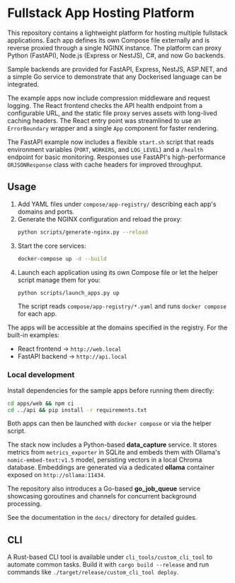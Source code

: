 # Fullstack App Hosting Platform

This repository contains a lightweight platform for hosting multiple fullstack applications. Each app defines its own Compose file externally and is reverse proxied through a single NGINX instance. The platform can proxy Python (FastAPI), Node.js (Express or NestJS), C#, and now Go backends.

Sample backends are provided for FastAPI, Express, NestJS, ASP.NET, and a simple Go service to demonstrate that any Dockerised language can be integrated.

The example apps now include compression middleware and request logging. The React frontend checks the API health endpoint from a configurable URL, and the static file proxy serves assets with long-lived caching headers. The React entry point was streamlined to use an `ErrorBoundary` wrapper and a single `App` component for faster rendering.

The FastAPI example now includes a flexible `start.sh` script that reads environment variables (`PORT`, `WORKERS`, and `LOG_LEVEL`) and a `/health` endpoint for basic monitoring. Responses use FastAPI's high-performance `ORJSONResponse` class with cache headers for improved throughput.

## Usage

1. Add YAML files under `compose/app-registry/` describing each app's domains and ports.
2. Generate the NGINX configuration and reload the proxy:
   ```bash
   python scripts/generate-nginx.py --reload
   ```
3. Start the core services:
   ```bash
   docker-compose up -d --build
   ```
4. Launch each application using its own Compose file or let the helper script manage them for you:
   ```bash
   python scripts/launch_apps.py up
   ```
   The script reads `compose/app-registry/*.yaml` and runs `docker compose` for each app.

The apps will be accessible at the domains specified in the registry.
For the built-in examples:
- React frontend → `http://web.local`
- FastAPI backend → `http://api.local`

### Local development

Install dependencies for the sample apps before running them directly:

```bash
cd apps/web && npm ci
cd ../api && pip install -r requirements.txt
```

Both apps can then be launched with `docker compose` or via the helper script.

The stack now includes a Python-based **data_capture** service. It stores
metrics from `metrics_exporter` in SQLite and embeds them with Ollama's
`nomic-embed-text:v1.5` model, persisting vectors in a local Chroma database.
Embeddings are generated via a dedicated **ollama** container exposed on
`http://ollama:11434`.

The repository also introduces a Go-based **go_job_queue** service showcasing
goroutines and channels for concurrent background processing.

See the documentation in the `docs/` directory for detailed guides.

## CLI

A Rust-based CLI tool is available under `cli_tools/custom_cli_tool` to automate common tasks. Build it with `cargo build --release` and run commands like `./target/release/custom_cli_tool deploy`.

